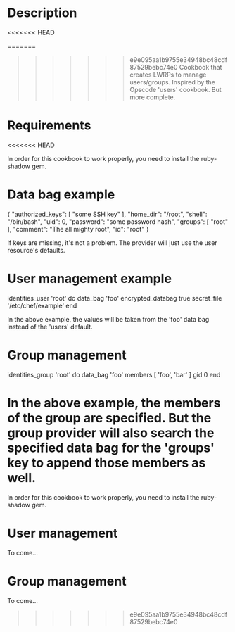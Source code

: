 Description
===========
<<<<<<< HEAD

=======
>>>>>>> e9e095aa1b9755e34948bc48cdf87529bebc74e0
Cookbook that creates LWRPs to manage users/groups. Inspired by the Opscode 'users' cookbook. But more complete.

Requirements
============
<<<<<<< HEAD

In order for this cookbook to work properly, you need to install the ruby-shadow gem.

Data bag example
================

{
  "authorized_keys": [
    "some SSH key"
  ],
  "home_dir": "/root",
  "shell": "/bin/bash",
  "uid": 0,
  "password": "some password hash",
  "groups": [
    "root"
  ],
  "comment": "The all mighty root",
  "id": "root"
}

If keys are missing, it's not a problem. The provider will just use the user resource's defaults.

User management example
=====

identities_user 'root' do
  data_bag 'foo'
  encrypted_databag true
  secret_file '/etc/chef/example'
end

In the above example, the values will be taken from the 'foo' data bag instead of the 'users' default.

Group management
=====

identities_group 'root' do
  data_bag 'foo'
  members [ 'foo', 'bar' ]
  gid 0
end

In the above example, the members of the group are specified. But the group provider will also search the specified data bag for the 'groups' key to append those members as well.
=======
In order for this cookbook to work properly, you need to install the ruby-shadow gem.

User management
=====
To come...

Group management
=====
To come...
>>>>>>> e9e095aa1b9755e34948bc48cdf87529bebc74e0
